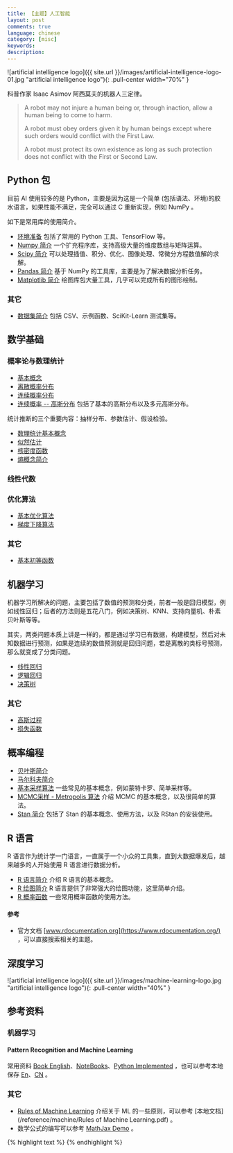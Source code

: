 ```yaml
---
title: 【主题】人工智能
layout: post
comments: true
language: chinese
category: [misc]
keywords:
description:
---
```


<!-- more -->

![artificial intelligence logo]({{ site.url }}/images/artificial-intelligence-logo-01.jpg "artificial intelligence logo"){: .pull-center width="70%" }

科普作家 Isaac Asimov 阿西莫夫的机器人三定律。

> A robot may not injure a human being or, through inaction, allow a human being to come to harm.
>
> A robot must obey orders given it by human beings except where such orders would conflict with the First Law.
>
> A robot must protect its own existence as long as such protection does not conflict with the First or Second Law.

## Python 包

目前 AI 使用较多的是 Python，主要是因为这是一个简单 (包括语法、环境)的胶水语言，如果性能不满足，完全可以通过 C 重新实现，例如 NumPy 。

如下是常用库的使用简介。

* [环境准备](/post/python-ai-environment-prepare.html) 包括了常用的 Python 工具、TensorFlow 等。
* [Numpy 简介](/post/python-numpy-package-introduce.html) 一个扩充程序库，支持高级大量的维度数组与矩阵运算。
* [Scipy 简介](/post/python-scipy-package-intorduce.html) 可以处理插值、积分、优化、图像处理、常微分方程数值解的求解。
* [Pandas 简介](/post/python-pandas-package-introduce.html) 基于 NumPy 的工具库，主要是为了解决数据分析任务。
* [Matplotlib 简介](/post/python-matplotlib-package-intorduce.html) 绘图库包大量工具，几乎可以完成所有的图形绘制。

<!--
* [StatsModels 简介](/post/python-matplotlib-package-intorduce.html)

https://www.statsmodels.org/stable/index.html

skleran 常用子模块 ：

sklearn 是一个机器学习包。
 分类 ：SVM ， K近邻 ，随机森林 ， 逻辑回归等。
 回归 ：Lasso ,岭回归 等。
 聚类 ：K-means ,谱聚类等。
 降维 ：PCA ,特征选择 ，矩阵分解等。
 模型选择 ：网格搜索， 交叉验证 ，指标矩阵。
 预处理： 特征提取，正态化。

statsmodels常用子模块

回归模型：线性回归 ，通用线性回归，鲁邦线性模型  ，线性混合效应模型等。
方差分析（ANOVA）。
时间序列分析：AR , ARMA , ARIMA , VAR等。
非参数方法： 核密度估计 ， 核回归。
统计模型结果可视化。

statsmodels更专注于统计推理，提供不确定性评价和P值参数，
sklearn更专注于预测。
-->

### 其它

* [数据集简介](/post/math-machine-learning-some-datasets-introduce.html) 包括 CSV、示例函数、SciKit-Learn 测试集等。

## 数学基础

### 概率论与数理统计

* [基本概念](/post/math-probability-basic-concept.html)
* [离散概率分布](/post/math-probability-basic-concept-discrete-distribution-introduce.html)
* [连续概率分布](/post/math-probability-basic-concept-continuous-distribution-introduce.html)
* [连续概率 \-\- 高斯分布](/post/math-probability-continuous-normal-distribution-introduce.html) 包括了基本的高斯分布以及多元高斯分布。

统计推断的三个重要内容：抽样分布、参数估计、假设检验。

* [数理统计基本概念](/post/math-statistics-basic-concept.html)
* [似然估计](/post/math-statistics-likelihood-function-introduce.html)
* [核密度函数](/post/math-statistics-kernel-density-estimates-introduce.html)
* [熵概念简介](/post/artificial-intelligence-entropy-concept-introduce.html)

### 线性代数

<!--
http://www.math.uwaterloo.ca/~hwolkowi//matrixcookbook.pdf
-->

### 优化算法

* [基本优化算法](/post/math-basic-concept-optimize-method-introduce.html)
* [梯度下降算法](/post/math-gradient-descent-optimize-method-introduce.html)

### 其它

* [基本初等函数](/post/math-basic-elementary-function.html)

## 机器学习

机器学习所解决的问题，主要包括了数值的预测和分类，前者一般是回归模型，例如线性回归；后者的方法则是五花八门，例如决策树、KNN、支持向量机、朴素贝叶斯等等。

其实，两类问题本质上讲是一样的，都是通过学习已有数据，构建模型，然后对未知数据进行预测，如果是连续的数值预测就是回归问题，若是离散的类标号预测，那么就变成了分类问题。

* [线性回归](/post/machine-learning-algorithms-linear-regression-introduce.html)
* [逻辑回归](/post/machine-learning-algorithms-logistic-regression-introduce.html)
* [决策树](/post/artificial-intelligence-decision-tree-introduce.html)

### 其它

* [高斯过程](/post/artificial-intelligence-gaussian-process-introduce.html)
* [损失函数](/post/machine-learning-algorithms-loss-functions-introduce.html)


<!--
SVM
Naive Bayes
kNN
K-Means
Random Forest
Dimensionality Reduction Algorithms
Gradient Boosting algorithms
	GBM
	XGBoost
	LightGBM
	CatBoost
-->

## 概率编程

* [贝叶斯简介](/post/math-statistics-basic-concept-bayes-theorem-introduce.html)
* [马尔科夫简介](/post/math-statistics-markov-process-introduce.html)
* [基本采样算法](/post/math-monte-carlo-sample-introduce.html) 一些常见的基本概念，例如蒙特卡罗、简单采样等。
* [MCMC采样 - Metropolis 算法](/post/math-monte-carlo-mcmc-metropolis-introduce.html) 介绍 MCMC 的基本概念，以及很简单的算法。
* [Stan 简介](/post/statistic-tools-stan-introduce.html) 包括了 Stan 的基本概念、使用方法，以及 RStan 的安装使用。

<!--
概率统计公式大全
https://www.zybuluo.com/catscarf/note/986628


机器学习的基本算法
https://www.analyticsvidhya.com/blog/2017/09/common-machine-learning-algorithms/
-->

## R 语言

R 语言作为统计学一门语言，一直属于一个小众的工具集，直到大数据爆发后，越来越多的人开始使用 R 语言进行数据分析。

* [R 语言简介](/post/linux-R-language-basic-introduce.html) 介绍 R 语言的基本概念。
* [R 绘图简介](/post/linux-R-language-graph-function-introduce.html) R 语言提供了非常强大的绘图功能，这里简单介绍。
* [R 概率函数](/post/linux-R-language-some-statistic-function-introduce.html) 一些常用概率函数的使用方法。

#### 参考

* 官方文档 [www.rdocumentation.org](https://www.rdocumentation.org/) ，可以直接搜索相关的主题。

<!--
### 其它

* [数据拟合] 通过numpy实现
https://drivingc.com/p/5af5ab892392ec35c23048e2

谈谈 Bias-Variance Tradeoff
https://liam.page/2017/03/25/bias-variance-tradeoff/

## 机器学习 100 天

也就是 [Github 100 Days Of ML Code](https://github.com/Avik-Jain/100-Days-Of-ML-Code) 中的学习，可以参考 [Github 机器学习 100 天](https://github.com/MLEveryday/100-Days-Of-ML-Code) 。

https://blog.csdn.net/ybdesire/article/details/67701289
https://tracholar.github.io/wiki/machine-learning/sklearn-source.html
-->

## 深度学习

![artificial intelligence logo]({{ site.url }}/images/machine-learning-logo.jpg "artificial intelligence logo"){: .pull-center width="40%" }


## 参考资料

### 机器学习

#### Pattern Recognition and Machine Learning

常用资料 [Book English](https://www.microsoft.com/en-us/research/uploads/prod/2006/01/Bishop-Pattern-Recognition-and-Machine-Learning-2006.pdf)、[NoteBooks](https://github.com/ctgk/PRML/tree/master/notebooks)、[Python Implemented](https://github.com/ctgk/PRML) ，也可以参考本地保存 [En](/reference/machine/Bishop-Pattern-Recognition-and-Machine-Learning-2006.pdf)、[CN](/reference/machine/Bishop-Pattern-Recognition-and-Machine-Learning-CN.pdf) 。

<!--
#### Machine Learning, A Probabilistic Perspective

/reference/machine/Machine-Learning_A-Probabilistic-Perspective.pdf

https://doc.lagout.org/science/Artificial%20Intelligence/Machine%20learning/Machine%20Learning_%20A%20Probabilistic%20Perspective%20%5BMurphy%202012-08-24%5D.pdf


#### The Elements of Statistical Learning

频率学派

包括了 [英文版](https://esl.hohoweiya.xyz/book/The%20Elements%20of%20Statistical%20Learning.pdf) 以及 [中文版](https://esl.hohoweiya.xyz/index.html) 的地址。

/reference/machine/The-Elements-of-Statistical-Learning.pdf


Deap Learning 圣经

《统计学习方法》李航
《西瓜书》
《Pattern Recognition and Machine Learning》PRML

## 台大-林轩田  机器学习基石 技法
## 张志华 机器学习导论 统计机器学习
## 吴恩达 CS229
## 徐亦达 概率模型
## 台大-李弘毅

白板推导
-->

### 其它

* [Rules of Machine Learning](https://developers.google.com/machine-learning/guides/rules-of-ml/) 介绍关于 ML 的一些原则，可以参考 [本地文档](/reference/machine/Rules of Machine Learning.pdf) 。
* 数学公式的编写可以参考 [MathJax Demo](https://www.mathjax.org/#demo) 。

<!--
https://blog.csdn.net/Mage_EE/article/details/75309174
https://www.zybuluo.com/knight/note/96093
https://www.zybuluo.com/codeep/note/163962  比较全


https://github.com/neverusedname/MyBooks/blob/master/%E6%B5%99%E6%B1%9F%E5%A4%A7%E5%AD%A6%E6%A6%82%E7%8E%87%E8%AE%BA%E4%B8%8E%E6%95%B0%E7%90%86%E7%BB%9F%E8%AE%A1(%E7%AC%AC%E5%9B%9B%E7%89%88).pdf
https://github.com/KeKe-Li/book/blob/master/AI/%E5%90%8C%E6%B5%8E%E7%BA%BF%E6%80%A7%E4%BB%A3%E6%95%B0%E6%95%99%E6%9D%90.pdf
https://github.com/KeKe-Li/book/blob/master/AI/%E5%90%8C%E6%B5%8E%E9%AB%98%E7%AD%89%E6%95%B0%E5%AD%A6%E7%AC%AC%E5%85%AD%E7%89%88%E4%B8%8A%E4%B8%8B%E5%86%8C.pdf


网络RST报文出现的场景
https://zhuanlan.zhihu.com/p/30791159


关于贝叶斯的介绍
https://github.com/markdregan/Bayesian-Modelling-in-Python
https://github.com/Tongzhenguo/ebooks 李航的机器学习
http://www.dgt-factory.com/uploads/2018/07/0725/%E7%BB%9F%E8%AE%A1%E5%AD%A6%E4%B9%A0%E6%96%B9%E6%B3%95.pdf
https://github.com/lovingers/ML_Books/blob/master/634901%2B%E8%B4%9D%E5%8F%B6%E6%96%AF%E6%96%B9%E6%B3%95%2B%2B%E6%A6%82%E7%8E%87%E7%BC%96%E7%A8%8B%E4%B8%8E%E8%B4%9D%E5%8F%B6%E6%96%AF%E6%8E%A8%E6%96%AD%2B%E4%B8%AD%E6%96%87%E7%89%88.pdf
https://zhuanlan.zhihu.com/p/27306970 很多不错的书籍介绍


https://www.zhihu.com/question/21277368
https://blog.csdn.net/jteng/article/details/54344766
https://applenob.github.io/machine_learning/MCMC/
https://applenob.github.io/archives/page/9/
https://www.infoq.cn/article/facebook-open-source-mass-forecasting-system-prophet
https://zhuanlan.zhihu.com/p/34071776


http://dreamrunner.org/blog/2014/06/28/qian-tan-memory-reordering/
https://www.digitalocean.com/community/tutorials/a-guide-to-time-series-forecasting-with-prophet-in-python-3
https://www.analyticsvidhya.com/blog/2017/09/common-machine-learning-algorithms/
https://facebook.github.io/prophet/docs/quick_start.html#python-api
https://mc-stan.org/docs/2_19/stan-users-guide/linear-regression.html

量化投资，不错的介绍
https://www.quantstart.com/articles/Bayesian-Statistics-A-Beginners-Guide




列举了数学公式中一些常见的表示符号
https://zh.wikipedia.org/wiki/%E6%95%B0%E5%AD%A6%E7%AC%A6%E5%8F%B7%E8%A1%A8
-->

{% highlight text %}
{% endhighlight %}
